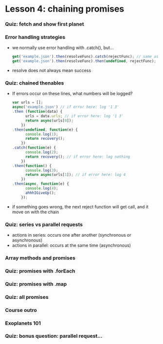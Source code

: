 # Lesson 4: chaining promises

### Quiz: fetch and show first planet
### Error handling strategies
* we normally use error handling with .catch(), but...
  ```js
  get('example.json').then(resolveFunc).catch(rejectFunc); // same as...
  get('example.json').then(resolveFunc).then(undefined, rejectFunc);
  ```
* resolve does not always mean success

### Quiz: chained thenables
* If errors occur on these lines, what numbers will be logged?
  ```js
  var urls = [];
  async('example.json') // if error here: log '1 3'
  .then (function(data) {
        urls = data.urls; // if error here: log '1 3'
        return async(urls[0]);
      })
  .then(undefined, function(e) {
        console.log(1);
        return recovery();
      })
  .catch(function(e) {
        console.log(2);
        return recovery(); // if error here: log nothing
      })
  .then(function() {
        console.log(3);
        return async(urls[1]); // if error here: log 4
      })
  .then(async, function(e) {
        console.log(4);
        ahhhIGiveUp();
      });
  ```
* if something goes wrong, the next reject function will get call, and it move on with the chain

### Quiz: series vs parallel requests
* actions in series: occurs one after another (synchronous or asynchronous)
* actions in parallel: occurs at the same time (asynchronous)


### Array methods and promises

### Quiz: promises with .forEach
### Quiz: promises with .map
### Quiz: all promises
### Course outro
### Exoplanets 101
### Quiz: bonus question: parallel request...
